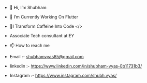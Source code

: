 - 👋 Hi, I’m Shubham 
- 👀 I’m Currently Working On Flutter 
- 🌱I Transform Caffeine Into Code </>
- Associate Tech consultant at EY 

- 📫 How to reach me 
-   Email   :- shubhamvyas85@gmail.com
- linkedin  :- https://www.linkedin.com/in/shubham-vyas-0b11731b3/
- Instagram :- https://www.instagram.com/shubh.vyas/



